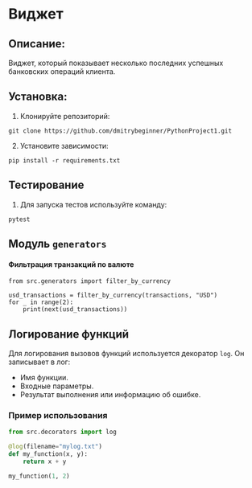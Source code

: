 # Виджет
## Описание:
Виджет, который показывает несколько последних успешных банковских операций клиента.

## Установка:

1. Клонируйте репозиторий:
```
git clone https://github.com/dmitrybeginner/PythonProject1.git
```
2. Установите зависимости:
```
pip install -r requirements.txt
```
## Тестирование
1. Для запуска тестов используйте команду:
```
pytest
```
## Модуль `generators`

#### Фильтрация транзакций по валюте
```
from src.generators import filter_by_currency

usd_transactions = filter_by_currency(transactions, "USD")
for _ in range(2):
    print(next(usd_transactions))
 ```


## Логирование функций

Для логирования вызовов функций используется декоратор `log`. Он записывает в лог:
- Имя функции.
- Входные параметры.
- Результат выполнения или информацию об ошибке.

### Пример использования

```python
from src.decorators import log

@log(filename="mylog.txt")
def my_function(x, y):
    return x + y

my_function(1, 2)